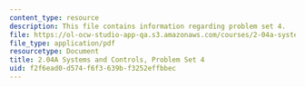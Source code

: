 ```yaml
---
content_type: resource
description: This file contains information regarding problem set 4.
file: https://ol-ocw-studio-app-qa.s3.amazonaws.com/courses/2-04a-systems-and-controls-spring-2013/f2f6ead0d574f6f3639bf3252effbbec_MIT2_04AS13_ProblemSet4.pdf
file_type: application/pdf
resourcetype: Document
title: 2.04A Systems and Controls, Problem Set 4
uid: f2f6ead0-d574-f6f3-639b-f3252effbbec
---
```

